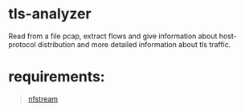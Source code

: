 # tls-analyzer
Read from a file pcap, extract flows and give information about host-protocol distribution and more detailed information about tls traffic.

# requirements:
  >[nfstream](https://github.com/nfstream/nfstream)
  
  
  

